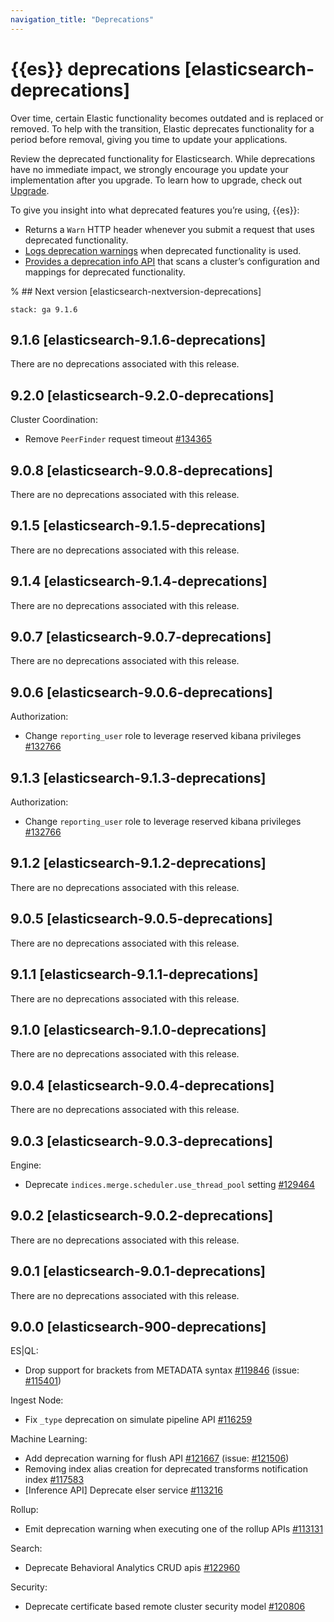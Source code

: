 ```yaml
---
navigation_title: "Deprecations"
---
```


# {{es}} deprecations [elasticsearch-deprecations]

Over time, certain Elastic functionality becomes outdated and is replaced or removed. To help with the transition, Elastic deprecates functionality for a period before removal, giving you time to update your applications.

Review the deprecated functionality for Elasticsearch. While deprecations have no immediate impact, we strongly encourage you update your implementation after you upgrade. To learn how to upgrade, check out [Upgrade](docs-content://deploy-manage/upgrade.md).

To give you insight into what deprecated features you’re using, {{es}}:

* Returns a `Warn` HTTP header whenever you submit a request that uses deprecated functionality.
* [Logs deprecation warnings](docs-content://deploy-manage/monitor/logging-configuration/update-elasticsearch-logging-levels.md#deprecation-logging) when deprecated functionality is used.
* [Provides a deprecation info API](https://www.elastic.co/docs/api/doc/elasticsearch/operation/operation-migration-deprecations) that scans a cluster’s configuration and mappings for deprecated functionality.

% ## Next version [elasticsearch-nextversion-deprecations]

```{applies_to}
stack: ga 9.1.6
```
## 9.1.6 [elasticsearch-9.1.6-deprecations]

There are no deprecations associated with this release.

## 9.2.0 [elasticsearch-9.2.0-deprecations]

Cluster Coordination:
* Remove `PeerFinder` request timeout [#134365](https://github.com/elastic/elasticsearch/pull/134365)



## 9.0.8 [elasticsearch-9.0.8-deprecations]

There are no deprecations associated with this release.

## 9.1.5 [elasticsearch-9.1.5-deprecations]

There are no deprecations associated with this release.

## 9.1.4 [elasticsearch-9.1.4-deprecations]

There are no deprecations associated with this release.

## 9.0.7 [elasticsearch-9.0.7-deprecations]

There are no deprecations associated with this release.

## 9.0.6 [elasticsearch-9.0.6-deprecations]

Authorization:
* Change `reporting_user` role to leverage reserved kibana privileges [#132766](https://github.com/elastic/elasticsearch/pull/132766)



## 9.1.3 [elasticsearch-9.1.3-deprecations]

Authorization:
* Change `reporting_user` role to leverage reserved kibana privileges [#132766](https://github.com/elastic/elasticsearch/pull/132766)



## 9.1.2 [elasticsearch-9.1.2-deprecations]

There are no deprecations associated with this release.

## 9.0.5 [elasticsearch-9.0.5-deprecations]

There are no deprecations associated with this release.

## 9.1.1 [elasticsearch-9.1.1-deprecations]

There are no deprecations associated with this release.

## 9.1.0 [elasticsearch-9.1.0-deprecations]

There are no deprecations associated with this release.

## 9.0.4 [elasticsearch-9.0.4-deprecations]

There are no deprecations associated with this release.

## 9.0.3 [elasticsearch-9.0.3-deprecations]

Engine:
* Deprecate `indices.merge.scheduler.use_thread_pool` setting [#129464](https://github.com/elastic/elasticsearch/pull/129464)



## 9.0.2 [elasticsearch-9.0.2-deprecations]

There are no deprecations associated with this release.

## 9.0.1 [elasticsearch-9.0.1-deprecations]

There are no deprecations associated with this release.

## 9.0.0 [elasticsearch-900-deprecations]

ES|QL:
* Drop support for brackets from METADATA syntax [#119846](https://github.com/elastic/elasticsearch/pull/119846) (issue: [#115401](https://github.com/elastic/elasticsearch/issues/115401))

Ingest Node:
* Fix `_type` deprecation on simulate pipeline API [#116259](https://github.com/elastic/elasticsearch/pull/116259)

Machine Learning:
* Add deprecation warning for flush API [#121667](https://github.com/elastic/elasticsearch/pull/121667) (issue: [#121506](https://github.com/elastic/elasticsearch/issues/121506))
* Removing index alias creation for deprecated transforms notification index [#117583](https://github.com/elastic/elasticsearch/pull/117583)
* [Inference API] Deprecate elser service [#113216](https://github.com/elastic/elasticsearch/pull/113216)

Rollup:
* Emit deprecation warning when executing one of the rollup APIs [#113131](https://github.com/elastic/elasticsearch/pull/113131)

Search:
* Deprecate Behavioral Analytics CRUD apis [#122960](https://github.com/elastic/elasticsearch/pull/122960)

Security:
* Deprecate certificate based remote cluster security model [#120806](https://github.com/elastic/elasticsearch/pull/120806)


